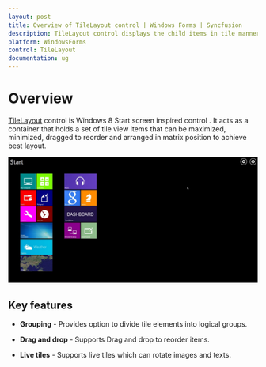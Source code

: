 ```yaml
---
layout: post
title: Overview of TileLayout control | Windows Forms | Syncfusion
description: TileLayout control displays the child items in tile manner like windows 8 tile layout. It allows to maximize, minimize and drag the items.
platform: WindowsForms
control: TileLayout 
documentation: ug
---
```


# Overview

[TileLayout](https://help.syncfusion.com/cr/windowsforms/Syncfusion.Windows.Forms.Tools.TileLayout.html) control is Windows 8 Start screen inspired control . It acts as a container that holds a set of tile view items that can be maximized, minimized, dragged to reorder and arranged in matrix position to achieve best layout. 

![TileLayout like Windows start screen](Overview_images/Overviewimg2.jpg)

## Key features

* **Grouping** - Provides option to divide tile elements into logical groups.

* **Drag and drop** - Supports Drag and drop to reorder items.

* **Live tiles** - Supports live tiles which can rotate images and texts.
